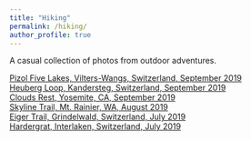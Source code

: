 ```yaml
---
title: "Hiking"
permalink: /hiking/
author_profile: true
---
```

A casual collection of photos from outdoor adventures. 

[Pizol Five Lakes, Vilters-Wangs, Switzerland, September 2019](/hiking/pizol)\
[Heuberg Loop, Kandersteg, Switzerland, September 2019](/hiking/oeschinensee)\
[Clouds Rest, Yosemite, CA, September 2019](/hiking/clouds-rest)\
[Skyline Trail, Mt. Rainier, WA, August 2019](/hiking/mt-rainier)\
[Eiger Trail, Grindelwald, Switzerland, July 2019](/hiking/eiger)\
[Hardergrat, Interlaken, Switzerland, July 2019](/hiking/hardergrat)
